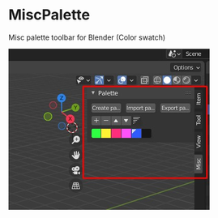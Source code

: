 # MiscPalette
 Misc palette toolbar for Blender (Color swatch)
 
 ![Screenshot](Screenshot.jpg "Screenshot")
